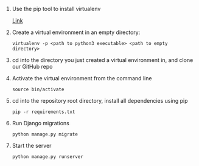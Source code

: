 1. Use the pip tool to install virtualenv

    [Link](http://docs.python-guide.org/en/latest/dev/virtualenvs/)

2. Create a virtual environment in an empty directory: 

    `virtualenv -p <path to python3 executable> <path to empty directory>`

3. cd into the directory you just created a virtual environment in, and clone our GitHub repo

4. Activate the virtual environment from the command line

    `source bin/activate`

5. cd into the repository root directory, install all dependencies using pip

    `pip -r requirements.txt`

6. Run Django migrations

    `python manage.py migrate`

7. Start the server

    `python manage.py runserver`


